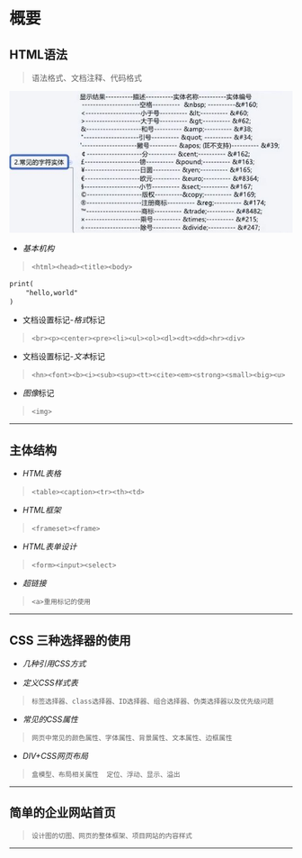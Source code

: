 # 概要

## HTML语法  
>语法格式、文档注释、代码格式
<!--我是celestinecoder-->
![常见字符实体](https://github.com/celestinecoder/sy_python-/blob/main/python%E7%AC%94%E8%AE%B0/%E5%9B%BE%E7%89%87/120.JPG)

- *基本机构*  
>`<html><head><title><body>`

    print(
        "hello,world"
    )

- 文档设置标记-*格式*标记  
>`<br><p><center><pre><li><ul><ol><dl><dt><dd><hr><div>`

- 文档设置标记-*文本*标记  
>`<hn><font><b><i><sub><sup><tt><cite><em><strong><small><big><u>`

- *图像*标记  
>`<img>`

***

## 主体结构
- *HTML表格*  
>`<table><caption><tr><th><td>`
    
- *HTML框架*  
>`<frameset><frame>`
    
- *HTML表单设计*  
>`<form><input><select>`
    
- *超链接*  
>`<a>重用标记的使用`

***

## CSS 三种选择器的使用
- *几种引用CSS方式*
    
- *定义CSS样式表*  
>`标签选择器、class选择器、ID选择器、组合选择器、伪类选择器以及优先级问题`
    
- *常见的CSS属性*  
>`网页中常见的颜色属性、字体属性、背景属性、文本属性、边框属性`
    
- *DIV+CSS网页布局*  
>`盒模型、布局相关属性  定位、浮动、显示、溢出`
   
***

## 简单的企业网站首页  
>`设计图的切图、网页的整体框架、项目网站的内容样式`

***
